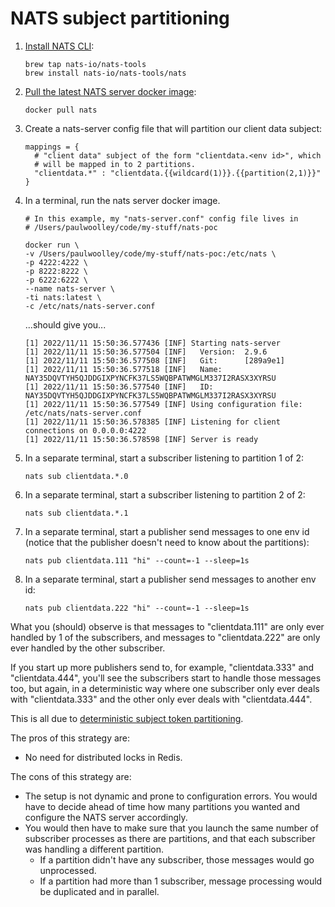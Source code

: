 # NATS subject partitioning

1. [Install NATS CLI](https://nats.io/blog/nats-cli-intro/#download):
   ```
   brew tap nats-io/nats-tools
   brew install nats-io/nats-tools/nats
   ```
1. [Pull the latest NATS server docker image](https://docs.nats.io/running-a-nats-service/nats_docker#usage):
   ```
   docker pull nats
   ```
1. Create a nats-server config file that will partition our client data subject:
   ```
   mappings = {
     # "client data" subject of the form "clientdata.<env id>", which
     # will be mapped in to 2 partitions.
     "clientdata.*" : "clientdata.{{wildcard(1)}}.{{partition(2,1)}}"
   }
   ```
1. In a terminal, run the nats server docker image.
   ```
   # In this example, my "nats-server.conf" config file lives in
   # /Users/paulwoolley/code/my-stuff/nats-poc
   
   docker run \
   -v /Users/paulwoolley/code/my-stuff/nats-poc:/etc/nats \
   -p 4222:4222 \
   -p 8222:8222 \
   -p 6222:6222 \
   --name nats-server \
   -ti nats:latest \
   -c /etc/nats/nats-server.conf
   ```
   ...should give you...
   ```
   [1] 2022/11/11 15:50:36.577436 [INF] Starting nats-server
   [1] 2022/11/11 15:50:36.577504 [INF]   Version:  2.9.6
   [1] 2022/11/11 15:50:36.577508 [INF]   Git:      [289a9e1]
   [1] 2022/11/11 15:50:36.577518 [INF]   Name:     NAY35DQVTYH5QJDDGIXPYNCFK37LS5WQBPATWMGLM337I2RASX3XYRSU
   [1] 2022/11/11 15:50:36.577540 [INF]   ID:       NAY35DQVTYH5QJDDGIXPYNCFK37LS5WQBPATWMGLM337I2RASX3XYRSU
   [1] 2022/11/11 15:50:36.577549 [INF] Using configuration file: /etc/nats/nats-server.conf
   [1] 2022/11/11 15:50:36.578385 [INF] Listening for client connections on 0.0.0.0:4222
   [1] 2022/11/11 15:50:36.578598 [INF] Server is ready
   ```
1. In a separate terminal, start a subscriber listening to partition 1 of 2:
   ```
   nats sub clientdata.*.0
   ```
1. In a separate terminal, start a subscriber listening to partition 2 of 2:
   ```
   nats sub clientdata.*.1
   ```
1. In a separate terminal, start a publisher send messages to one env id (notice that the publisher doesn't need to know about the partitions):
   ```
   nats pub clientdata.111 "hi" --count=-1 --sleep=1s
   ```
1. In a separate terminal, start a publisher send messages to another env id:
   ```
   nats pub clientdata.222 "hi" --count=-1 --sleep=1s
   ```

What you (should) observe is that messages to "clientdata.111" are only ever handled by 1 of the subscribers, and messages to "clientdata.222" are only ever handled by the other subscriber.

If you start up more publishers send to, for example, "clientdata.333" and "clientdata.444", you'll see the subscribers start to handle those messages too, but again, in a deterministic way where one subscriber only ever deals with "clientdata.333" and the other only ever deals with "clientdata.444".

This is all due to [deterministic subject token partitioning](https://docs.nats.io/nats-concepts/subject_mapping#deterministic-subject-token-partitioning).

The pros of this strategy are:
- No need for distributed locks in Redis.

The cons of this strategy are:
- The setup is not dynamic and prone to configuration errors.  You would have to decide ahead of time how many partitions you wanted and configure the NATS server accordingly.
- You would then have to make sure that you launch the same number of subscriber processes as there are partitions, and that each subscriber was handling a different partition.
  - If a partition didn't have any subscriber, those messages would go unprocessed.
  - If a partition had more than 1 subscriber, message processing would be duplicated and in parallel.
